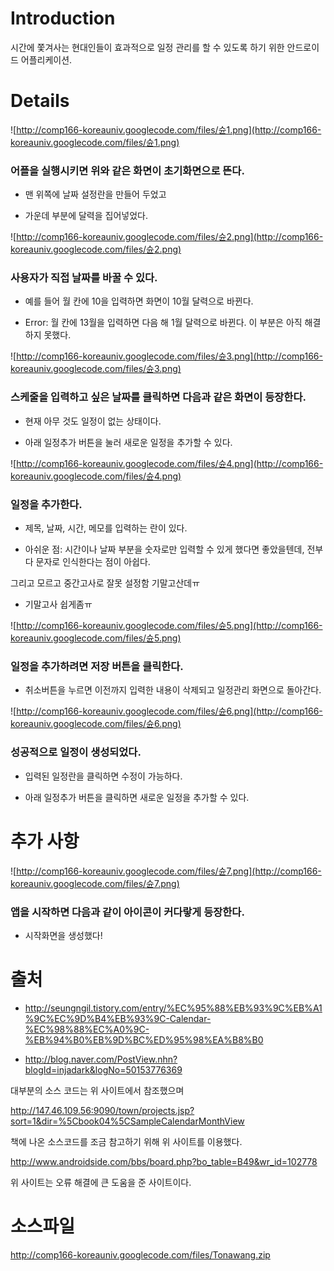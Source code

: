 # Introduction #

시간에 쫓겨사는 현대인들이 효과적으로 일정 관리를 할 수 있도록 하기 위한 안드로이드 어플리케이션.


# Details #

![http://comp166-koreauniv.googlecode.com/files/슌1.png](http://comp166-koreauniv.googlecode.com/files/슌1.png)



### 어플을 실행시키면 위와 같은 화면이 초기화면으로 뜬다. ###

  * 맨 위쪽에 날짜 설정란을 만들어 두었고

  * 가운데 부분에 달력을 집어넣었다.



![http://comp166-koreauniv.googlecode.com/files/슌2.png](http://comp166-koreauniv.googlecode.com/files/슌2.png)


### 사용자가 직접 날짜를 바꿀 수 있다. ###

  * 예를 들어 월 칸에 10을 입력하면 화면이 10월 달력으로 바뀐다.

  * Error: 월 칸에 13월을 입력하면 다음 해 1월 달력으로 바뀐다. 이 부분은 아직 해결하지 못했다.



![http://comp166-koreauniv.googlecode.com/files/슌3.png](http://comp166-koreauniv.googlecode.com/files/슌3.png)


### 스케줄을 입력하고 싶은 날짜를 클릭하면 다음과 같은 화면이 등장한다. ###

  * 현재 아무 것도 일정이 없는 상태이다.

  * 아래 일정추가 버튼을 눌러 새로운 일정을 추가할 수 있다.



![http://comp166-koreauniv.googlecode.com/files/슌4.png](http://comp166-koreauniv.googlecode.com/files/슌4.png)


### 일정을 추가한다. ###

  * 제목, 날짜, 시간, 메모를 입력하는 란이 있다.

  * 아쉬운 점: 시간이나 날짜 부분을 숫자로만 입력할 수 있게 했다면 좋았을텐데, 전부 다 문자로 인식한다는 점이 아쉽다.

그리고 모르고 중간고사로 잘못 설정함 기말고산데ㅠ

  * 기말고사 쉽게좀ㅠ



![http://comp166-koreauniv.googlecode.com/files/슌5.png](http://comp166-koreauniv.googlecode.com/files/슌5.png)


### 일정을 추가하려면 저장 버튼을 클릭한다. ###

  * 취소버튼을 누르면 이전까지 입력한 내용이 삭제되고 일정관리 화면으로 돌아간다.

![http://comp166-koreauniv.googlecode.com/files/슌6.png](http://comp166-koreauniv.googlecode.com/files/슌6.png)


### 성공적으로 일정이 생성되었다. ###

  * 입력된 일정란을 클릭하면 수정이 가능하다.

  * 아래 일정추가 버튼을 클릭하면 새로운 일정을 추가할 수 있다.

# 추가 사항 #

![http://comp166-koreauniv.googlecode.com/files/슌7.png](http://comp166-koreauniv.googlecode.com/files/슌7.png)


### 앱을 시작하면 다음과 같이 아이콘이 커다랗게 등장한다. ###

  * 시작화면을 생성했다!

# 출처 #

  * http://seungngil.tistory.com/entry/%EC%95%88%EB%93%9C%EB%A1%9C%EC%9D%B4%EB%93%9C-Calendar-%EC%98%88%EC%A0%9C-%EB%94%B0%EB%9D%BC%ED%95%98%EA%B8%B0

  * http://blog.naver.com/PostView.nhn?blogId=injadark&logNo=50153776369

대부분의 소스 코드는 위 사이트에서 참조했으며

http://147.46.109.56:9090/town/projects.jsp?sort=1&dir=%5Cbook04%5CSampleCalendarMonthView



책에 나온 소스코드를 조금 참고하기 위해 위 사이트를 이용했다.

http://www.androidside.com/bbs/board.php?bo_table=B49&wr_id=102778

위 사이트는 오류 해결에 큰 도움을 준 사이트이다.

# 소스파일 #

http://comp166-koreauniv.googlecode.com/files/Tonawang.zip